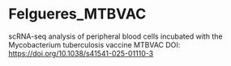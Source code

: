 # Felgueres_MTBVAC

scRNA-seq analysis of peripheral blood cells incubated with the Mycobacterium tuberculosis vaccine MTBVAC
DOI: https://doi.org/10.1038/s41541-025-01110-3
